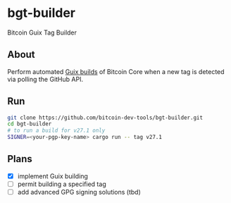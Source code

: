 # bgt-builder

Bitcoin Guix Tag Builder

## About

Perform automated [Guix builds](https://github.com/bitcoin/bitcoin/blob/master/contrib/guix/README.md) of Bitcoin Core when a new tag is detected via polling the GitHub API.

## Run

```bash
git clone https://github.com/bitcoin-dev-tools/bgt-builder.git
cd bgt-builder
# to run a build for v27.1 only
SIGNER=<your-pgp-key-name> cargo run -- tag v27.1
```

## Plans

- [x] implement Guix building
- [ ] permit building a specified tag
- [ ] add advanced GPG signing solutions (tbd)
